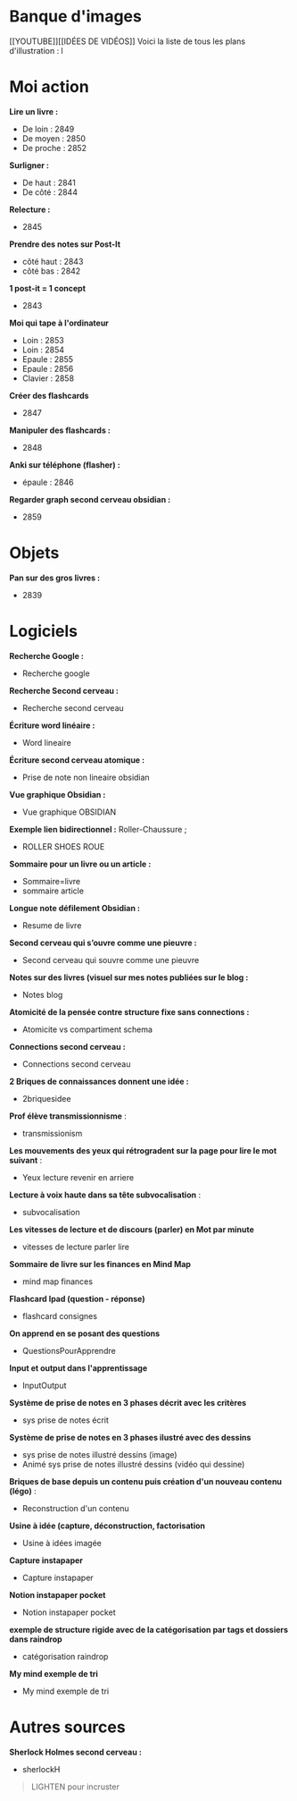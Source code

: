 # Banque d'images
[[YOUTUBE]][[IDÉES DE VIDÉOS]]
Voici la liste de tous les plans d'illustration :
 l
# Moi action
**Lire un livre :**
* De loin : 2849
* De moyen : 2850
* De proche : 2852

**Surligner :**
* De haut : 2841
* De côté : 2844

**Relecture :**
* 2845

**Prendre des notes sur Post-It**
* côté haut : 2843
* côté bas : 2842

**1 post-it = 1 concept**
* 2843

**Moi qui tape à l'ordinateur**
* Loin : 2853
* Loin : 2854
* Epaule : 2855
* Epaule : 2856
* Clavier : 2858

**Créer des flashcards**
* 2847

**Manipuler des flashcards :**
* 2848

**Anki sur téléphone (flasher) :**
* épaule : 2846

**Regarder graph second cerveau obsidian :**
* 2859

# Objets
**Pan sur des gros livres :**
* 2839

# Logiciels
**Recherche Google :** 
- Recherche google

**Recherche Second cerveau :** 
- Recherche second cerveau

**Écriture word linéaire :** 
- Word lineaire

**Écriture second cerveau atomique :** 
- Prise de note non lineaire obsidian

**Vue graphique Obsidian :**
- Vue graphique OBSIDIAN

**Exemple lien bidirectionnel :**
Roller-Chaussure ;
- ROLLER SHOES ROUE

**Sommaire pour un livre ou un article :** 
- Sommaire=livre
- sommaire article

**Longue note défilement Obsidian :** 
- Resume de livre

**Second cerveau qui s’ouvre comme une pieuvre :**
- Second cerveau qui souvre comme une pieuvre

 **Notes sur des livres (visuel sur mes notes publiées sur le blog :**
- Notes blog

**Atomicité de la pensée contre structure fixe sans connections :**
- Atomicite vs compartiment schema

**Connections second cerveau :**
- Connections second cerveau

**2 Briques de connaissances donnent une idée :**
- 2briquesidee

**Prof élève transmissionnisme** :
- transmissionism

**Les mouvements des yeux qui rétrogradent sur la page pour lire le mot suivant** :
- Yeux lecture revenir en arriere

**Lecture à voix haute dans sa tête subvocalisation** :
- subvocalisation

**Les vitesses de lecture et de discours (parler) en Mot par minute**
- vitesses de lecture parler lire

**Sommaire de livre sur les finances en Mind Map**
- mind map finances

**Flashcard Ipad (question - réponse)**
- flashcard consignes

**On apprend en se posant des questions**
- QuestionsPourApprendre

**Input et output dans l'apprentissage**
- InputOutput

**Système de prise de notes en 3 phases décrit avec les critères**
- sys prise de notes écrit

**Système de prise de notes en 3 phases ilustré avec des dessins**
- sys prise de notes illustré dessins (image)
- Animé sys prise de notes illustré dessins (vidéo qui dessine)

**Briques de base depuis un contenu puis création d'un nouveau contenu (légo)** :
- Reconstruction d'un contenu

**Usine à idée (capture, déconstruction, factorisation**
- Usine à idées imagée

**Capture instapaper**
- Capture instapaper

**Notion instapaper pocket**
- Notion instapaper pocket

**exemple de structure rigide avec de la catégorisation par tags et dossiers dans raindrop**
- catégorisation raindrop

**My mind exemple de tri**
- My mind exemple de tri

# Autres sources
**Sherlock Holmes second cerveau :**
- sherlockH




> LIGHTEN pour incruster   








